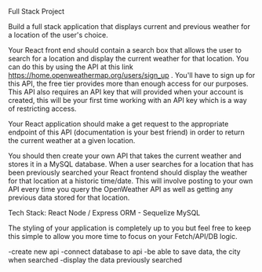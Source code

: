 Full Stack Project

Build a full stack application that displays current and previous weather for a location of the user's choice. 

Your React front end should contain a search box that allows the user to search for a location and display the current weather for that location. You can do this by using the API at this link https://home.openweathermap.org/users/sign_up . 
You'll have to sign up for this API, the free tier provides more than enough access for our purposes. This API also requires an API key that will provided when your account is created, this will be your first time working with an API key which is a way of restricting access. 

Your React application should make a get request to the appropriate endpoint of this API (documentation is your best friend) in order to return the current weather at a given location. 

You should then create your own API that takes the current weather and stores it in a MySQL database. When a user searches for a location that has been previously searched your React frontend should display the weather for that location at a historic time/date. This will involve posting to your own API every time you query the OpenWeather API as well as getting any previous data stored for that location. 

Tech Stack:
React
Node / Express
ORM - Sequelize
MySQL 

The styling of your application is completely up to you but feel free to keep this simple to allow you more time to focus on your Fetch/API/DB logic.


-create new api
-connect database to api
-be able to save data, the city when searched
-display the data previously searched
